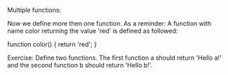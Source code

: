 Multiple functions:

Now we define more then one function. As a reminder: A function with name color returning the value 'red' is defined as followed:

function color() {
  return 'red';
}

Exercise:
Define two functions. The first function a should return 'Hello a!' and the second function b should return 'Hello b!'.